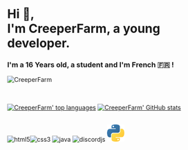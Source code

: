 <h1>Hi 👋,<br>I'm CreeperFarm, a young developer.</h1>

<h3>I'm a 16 Years old, a student and I'm French 🇫🇷 !</h3>

<p align="left"> <img src="https://komarev.com/ghpvc/?username=CreeperFarm&color=green&style=flat-square" alt="CreeperFarm" /> </p>  

<br> <br>
[![CreeperFarm' top languages](https://github-readme-stats.vercel.app/api/top-langs/?username=CreeperFarm&theme=tokyonight)](https://github.com/anuraghazra/github-readme-stats)
[![CreeperFarm' GitHub stats](https://github-readme-stats.vercel.app/api?username=CreeperFarm&show_icons=true&theme=tokyonight)](https://github.com/anuraghazra/github-readme-stats)
<br><br>
<p align="left">
  <img src="https://www.w3.org/html/logo/badge/html5-badge-h-solo.png" alt="html5" width="40" height="40"/><img src="https://www.pngkey.com/png/full/674-6742434_html5-css3.png" alt="css3" width="35" height="40"/> 
  <!--<img src="https://www.vectorlogo.zone/logos/git-scm/git-scm-icon.svg" alt="git" width="40" height="40"/>-->
  <img src="https://cdn.iconscout.com/icon/free/png-256/java-60-1174953.png" alt="java" width="40" height="40"/>
  <img src="https://v12.discordjs.guide/assets/img/discord-avatar-djs.cfe39c8b.png" alt="discordjs" width="40" height="40"/>
  <img src="https://raw.githubusercontent.com/8radm1n/vendor-icons-svg/702f2ac88acc71759ce623bc5000a596195e9db3/python.svg" alt="python" width="40" height="40"/> 
  <!-- <img src="https://upload.wikimedia.org/wikipedia/commons/thumb/9/99/Unofficial_JavaScript_logo_2.svg/1024px-Unofficial_JavaScript_logo_2.svg.png" alt="javascript" width="40" height="40"/>  
  <img src="https://or-formation.com/uploads/img/produits/52.png" alt="c++" width="40" height="40"/>-->
</p>
